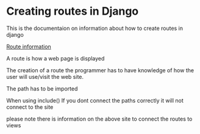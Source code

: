 # Creating routes in Django

This is the documentaion on information about how to create routes in django

[Route information](https://vegibit.com/django-routing-examples/)

A route is how a web page is displayed

The creation of a route the programmer has to have knowledge of how the user will use/visit the web site.

The path has to be imported

When using include()
If you dont connect the paths correctly it will not connect to the site

please note there is information on the above site to connect the routes to views